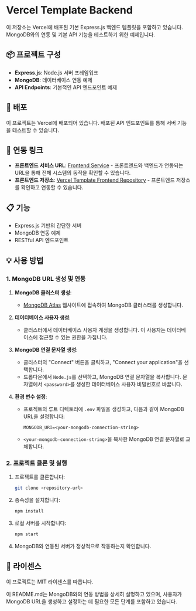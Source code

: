 # Vercel Template Backend

이 저장소는 Vercel에 배포된 기본 Express.js 백엔드 템플릿을 포함하고 있습니다. MongoDB와의 연동 및 기본 API 기능을 테스트하기 위한 예제입니다.

## 📦 프로젝트 구성

- **Express.js**: Node.js 서버 프레임워크
- **MongoDB**: 데이터베이스 연동 예제
- **API Endpoints**: 기본적인 API 엔드포인트 예제

## 🚀 배포

이 프로젝트는 Vercel에 배포되어 있습니다. 배포된 API 엔드포인트를 통해 서버 기능을 테스트할 수 있습니다.

## 🔗 연동 링크

- **프론트엔드 서비스 URL**: [Frontend Service](https://vercel-template-frontend.vercel.app/) - 프론트엔드와 백엔드가 연동되는 URL을 통해 전체 시스템의 동작을 확인할 수 있습니다.
- **프론트엔드 저장소**: [Vercel Template Frontend Repository](https://github.com/sssssubin/vercel-template-frontend) - 프론트엔드 저장소를 확인하고 연동할 수 있습니다.

## 📋 기능

- Express.js 기반의 간단한 서버
- MongoDB 연동 예제
- RESTful API 엔드포인트

## 💡 사용 방법

### 1. MongoDB URL 생성 및 연동

1. **MongoDB 클러스터 생성**:

   - [MongoDB Atlas](https://www.mongodb.com/cloud/atlas) 웹사이트에 접속하여 MongoDB 클러스터를 생성합니다.

2. **데이터베이스 사용자 생성**:

   - 클러스터에서 데이터베이스 사용자 계정을 생성합니다. 이 사용자는 데이터베이스에 접근할 수 있는 권한을 가집니다.

3. **MongoDB 연결 문자열 생성**:

   - 클러스터의 "Connect" 버튼을 클릭하고, "Connect your application"을 선택합니다.
   - 드롭다운에서 `Node.js`를 선택하고, MongoDB 연결 문자열을 복사합니다. 문자열에서 `<password>`를 생성한 데이터베이스 사용자 비밀번호로 바꿉니다.

4. **환경 변수 설정**:
   - 프로젝트의 루트 디렉토리에 `.env` 파일을 생성하고, 다음과 같이 MongoDB URL을 설정합니다:
     ```env
     MONGODB_URI=<your-mongodb-connection-string>
     ```
   - `<your-mongodb-connection-string>`을 복사한 MongoDB 연결 문자열로 교체합니다.

### 2. 프로젝트 클론 및 실행

1. 프로젝트를 클론합니다:

   ```bash
   git clone <repository-url>

   ```

2. 종속성을 설치합니다:

   ```bash
   npm install

   ```

3. 로컬 서버를 시작합니다:

   ```bash
   npm start

   ```

4. MongoDB와 연동된 서버가 정상적으로 작동하는지 확인합니다.

## 📝 라이센스

이 프로젝트는 MIT 라이센스를 따릅니다.

이 README.md는 MongoDB와의 연동 방법을 상세히 설명하고 있으며, 사용자가 MongoDB URL을 생성하고 설정하는 데 필요한 모든 단계를 포함하고 있습니다.
